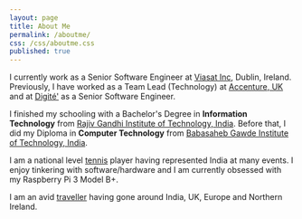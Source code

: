 ```yaml
---
layout: page
title: About Me
permalink: /aboutme/
css: /css/aboutme.css
published: true
---
```


<link href="//maxcdn.bootstrapcdn.com/font-awesome/4.2.0/css/font-awesome.min.css" rel="stylesheet">

<div id="aboutme-section">

<p class="about-text">
<span class="fa fa-briefcase about-icon"></span>
I currently work as a Senior Software Engineer at  <a href="https://www.viasat.com/" target="_blank">Viasat Inc</a>, Dublin, Ireland. Previously, I have worked as a Team Lead (Technology) at <a href="https://www.accenture.com/gb-en" target="_blank">Accenture, UK</a> and at <a href="https://www.digite.com/" target="_blank">Digité'</a> as a Senior Software Engineer.</p>

<p class="about-text">
<span class="fa fa-graduation-cap about-icon"></span>
I finished my schooling with a Bachelor's Degree in <strong>Information Technology</strong> from <a href="http://mctrgit.ac.in/" target="_blank">Rajiv Gandhi Institute of Technology, India</a>. Before that, I did my Diploma in <strong>Computer Technology</strong> from <a href="http://www.marathamandir.com/bgit.html" target="_blank">Babasaheb Gawde Institute of Technology, India</a>.
</p>

<p class="about-text">
<span class="fa fa-heart about-icon"></span>
I am a national level <a href="https://www.instagram.com/p/BfVxJpWhRxE" target="_blank">tennis</a> player having represented India at many events. I enjoy tinkering with software/hardware and I am currently obsessed with my Raspberry Pi 3 Model B+.
</p>

<p class="about-text">
<span class="fa fa-globe about-icon"></span>
I am an avid <a href="https://www.instagram.com/salilwalavalkar" target="_blank">traveller</a> having gone around India, UK, Europe and Northern Ireland.

</p>
</div>
